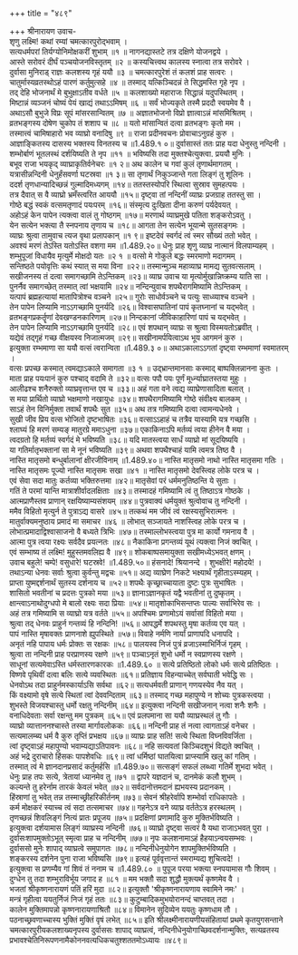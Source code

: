 +++
title = "४८९"

+++
श्रीनारायण उवाच-  
शृणु लक्ष्मि! कथां रम्यां चमत्कारपुरोद्भवाम् ।  
सत्यधर्मपरां तिर्यग्योनिमोक्षकरीं शुभाम् ॥१ ॥
नागनद्यास्तटे तत्र दक्षिणे योजनद्वये ।  
आस्ते सरोवरं दीर्घं पञ्चयोजनविस्तृतम् ॥२ ॥
कस्यचित्त्वथ कालस्य स्नात्वा तत्र सरोवरे ।  
दुर्वासा मुनिराड् राज्ञः कलशस्य गृहं ययौ ॥३ ॥
चमत्कारपुरेशं तं कलशं प्राह सत्वरः ।  
चातुर्मास्यव्रतस्थोऽहं पारणं कर्तुमुत्सहे ॥४ ॥
तस्माद् यत्किञ्चिदन्नं ते सिद्धमस्ति गृहे नृप ।  
तद् देहि भोजनार्थं मे बुभुक्षाऽतीव वर्धते ॥५ ॥
कलशाख्यो महाराजः सिद्धान्नं यदुपस्थितम् ।  
मिष्टान्नं व्यञ्जनं चोष्यं पेयं खाद्यं तथाऽऽमिषम् ॥६ ॥
सर्वं भोज्यकृते तस्मै प्रददौ स्वयमेव वै ।  
अथाऽसौ बुभुजे विप्रः सूपं मांसरसान्वितम् ॥७ ॥
अज्ञातभोजनो विप्रो ज्ञात्वाऽन्नं मांसमिश्रितम् ।  
व्रतभङ्गस्य दोषेण चुकोप तं शशाप च ॥८ ॥
यतो मांसान्वितं दत्वा व्रतभङ्गः कृतो मम ।  
तस्मात्त्वं चामिषाहारो भव व्याघ्रो वनादिषु ॥९ ॥
राजा प्रदीनवचनः प्रोवाचाऽनुग्रहं कुरु ।  
आज्ञाङ्कितस्य दासस्य भक्तस्य विनतस्य च ॥1.489.१ ०॥
दुर्वासास्तं ततः प्राह यदा धेनुस्तु नन्दिनी ।  
शम्भोर्बाणं भूतलस्थं दर्शयिष्यति ते नृप ॥११ ॥
भविष्यसि तदा मुक्तश्चेत्युक्त्वा. प्रययौ मुनिः ।  
बभूव राजा भयकृद् व्याघ्राकृतिर्वनेचरः ॥१ २॥
अथ कालेन च गवां कुलं तृणार्थमागतम् ।  
यत्रासीन्नन्दिनी धेनुर्हंसवर्णा घटस्रवा ॥१ ३॥
सा तृणार्थं निकुञ्जान्ते गता लिङ्गं तु शूलिनः ।  
ददर्श तृणधान्यादिच्छन्नं गुल्मादिमध्यगम् ॥१४॥
ततस्तस्योपरि स्थित्वा सुस्राव सुमहत्पयः ।  
तत्र दैवात् स वै व्याघ्रो भ्रमँस्त्वरित आययौ ॥१५॥
दृष्ट्वा तां नन्दिनीं व्याघ्रः प्रजग्राह ततस्तु सा ।  
गोष्ठे बद्धं स्वकं वत्समतृणादं पयःपरम् ॥१६॥
संस्मृत्य दुःखिता दीना करुणं पर्यदेवयत् ।  
अहोऽहं केन पापेन त्यक्त्वा वालं तु गोष्ठगम् ॥१७॥
मरणार्थ व्याघ्रमुखे पतिता शङ्करोऽवतु ।  
येन सत्येन भक्त्या तै स्नपनाय तृणाय च ॥१८॥
आगता तेन सत्येन भूयान्मे सुतसङ्गमः ।  
व्याघ्रः श्रुत्वा तामुवाच त्यज वृथा प्रलापकान् ॥१ ९॥
इष्टदेवं स्वर्गदं त्वं स्मर सौख्यं ततो भवेत् ।  
अवश्यं मरणं तेऽस्ति यतोऽस्ति वशगा मम ॥1.489.२०॥
धेनुः प्राह शृणु व्याघ्र नात्मानं विलपाम्यहम् ।  
शम्भुपूजां विधायैव मृत्युर्मे मोक्षदो यतः ॥२ १ ॥
वत्सो मे गोकुले बद्धः स्मरमाणो मदागमम् ।  
सन्तिष्ठते पयोवृत्तिः कथं स्यात् स मया विना ॥२२॥
तस्मान्मुञ्च महाव्याघ्र मामद्य सुतवत्सलाम् ।  
सखीजनस्य तं दत्वा समागच्छामि तेऽन्तिकम् ॥२३॥
व्याघ्र उवाच या मृत्योर्मुखान्निष्क्रम्य याति सा ।  
पुनर्नैव समागच्छेत् तस्मात् त्वां भक्षयामि ॥२४॥
नन्दिन्युवाच शपथैरागमिष्यामि तेऽन्तिकम् ।  
यत्पापं ब्रह्महत्यायां मातापित्रोश्च वञ्चने ॥२५॥
गुरोः साधोर्वञ्चने च पत्युः साध्व्याश्च वञ्चने ।  
तेन पापेन लिप्यामि नाऽऽगच्छामि पुनर्यदि ॥२६॥
विश्वासघातिनां पापं कृतघ्नानां च यद्भवेत् ।  
व्रतभङ्गप्रकर्तॄणां देवखण्डनकारिणाम् ॥२७॥
निन्दकानां जीविकाहारिणां पापं च यद्भवेत् ।  
तेन पापेन लिप्यामि नाऽऽगच्छामि पुनर्यदि ॥२८॥
एवं शपथान् व्याघ्रः स श्रुत्वा विस्मयतोऽब्रवीत् ।  
यद्येवं तद्गृहं गच्छ वीक्षयस्व निजात्मजम् ॥२९॥
सखीनामर्पयित्वाऽथ भूय आगमनं कुरु ।  
इत्युक्ता रम्भमाणा सा ययौ वत्सं त्वरान्विता ॥1.489.३ ०॥
अथाऽकालाऽऽगतां दृष्ट्वा रम्भमाणां स्वमातरम् ।  
वत्सः प्रपच्छ कस्मात् त्वमद्याऽकाले समागता ॥३ १ ॥
उद्भ्रान्तमानसाः कस्माद् बाष्पक्लिन्नानना कुतः ।  
माता प्राह पयःपानं कुरु पश्चाद् वदामि ते ॥३२॥
वत्सः पपौ पयः पूर्णं मूर्ध्न्याघ्रातस्तया मुहुः ।  
आलीढश्च शनैरुक्तो व्याघ्रवृत्तान्त एव च ॥३३॥
अहं गता वने त्वद्य व्याघ्रेणासादिता बलात् ।  
स मया प्रार्थितो व्याघ्रो भक्षमाणो नखायुधः ॥३४॥
शपथैरागमिष्यामि गोष्ठे संवीक्ष्य बालकम् ।  
साऽहं तेन विनिर्मुक्ता तवार्थं शपथैः सुत ॥३५॥
अथ तत्र गमिष्यामि दत्वा त्वामन्यधेनवे ।  
सुखी जीव प्रिय वत्स भोजितो दृष्टभाषितः ॥३६॥
वत्साऽऽहाहं च तत्रैव यास्यामि यत्र गच्छसि ।  
श्लाघ्यं हि मरणं सम्यङ् मातुरग्रे ममाऽधुना ॥३७॥
एकाकिनाऽपि मर्तव्यं त्वया हीनेन वै मया ।  
त्वदग्रतो हि मर्तव्यं स्वर्गदं मे भविष्यति ॥३८॥
यदि मातस्त्वया सार्धं व्याघ्रो मां सूदयिष्ययि ।  
या गतिर्मातृभक्तानां सा मे नूनं भविष्यति ॥३९॥
अथवा शपथैश्चाहं यामि त्वमत्र तिष्ठ वै ।  
नास्ति मातृसमो बन्धुर्बालानां क्षीरजीविनाम् ॥1.489.४०॥
नास्ति मातृसमो नाथो नास्ति मातृसमा गतिः ।  
नास्ति मातृसमः पूज्यो नास्ति मातृसमः सखा ॥४१ ॥
नास्ति मातृसमो देवस्त्विह लोके परत्र च ।  
एवं सेवा सदा मातुः कर्तव्या भक्तिरुत्तमा ॥४२॥
मातृसेवां परं धर्ममनुतिष्ठन्ति ये सुताः ।  
गतिं ते परमां यान्ति मात्राशीर्वादलक्षिताः ॥४३॥
तस्मादहं गमिष्यामि त्वं तु तिष्ठाऽत्र गोष्ठके ।  
आत्मप्राणैस्तव प्राणान् रक्षयिष्याम्यसंशयम् ॥४४॥
पुत्रवाक्यं धर्मयुक्तं श्रुत्वोवाच तु नन्दिनी ।  
ममैव विहितो मृत्युर्न ते पुत्राऽद्य वासरे ॥४५॥
तत्कथं मम जीवं त्वं रक्षस्यसुभिरात्मनः ।  
मातुर्वाक्यमनुष्ठाय प्रमादं मा समाचर ॥४६ ॥
लोभात् सञ्जायते नाशस्त्विह लोके परत्र च ।  
लोभात्प्रमादाद्विश्वासाजनो वै बध्यते त्रिभिः ॥४७॥
तस्माल्लोभस्त्वया पुत्र मा कार्यो गमनाय वै ।  
आत्मा पुत्र त्वया रक्ष्यः सर्वदैव प्रयत्नतः ॥४८॥
नैकाकिना प्रगन्तव्यं यूथं त्यक्त्वा निजं क्वचित् ।  
एवं सम्भाष्य तं लक्ष्मि! मुहुस्तमवलिह्य वै ॥४९॥
शोकबाष्पसमायुक्ता सखीमध्येऽभवत् क्षणम् ।  
उवाच बहुले! चम्पे! वसुधारे! घटस्रवे! ॥1.489.५०॥
हंसनादे! श्रियानन्दे । शुभक्षीरे! महोदये! ।  
तथाऽन्या धेनवः सर्वाः श्रुत्वा कुर्वन्तु मद्वचः ॥५१॥
अद्य व्याघ्रेण निकटे भक्ष्यार्थं गृहीताऽस्म्यहम् ।  
प्राप्ता युष्मद्दर्शनार्थं सुतस्य दर्शनाय च ॥५२॥
शपथैः कृच्छ्राच्चायाता दुष्टः पुत्रः सुभाषितः ।  
शासितो भवतीनां च प्रदत्तः पुत्रको मया ॥५३॥
ज्ञानाऽज्ञानकृतं यद्वै भवतीनां तु दुष्कृतम् ।  
क्षान्त्वाऽनाथोदुग्धपो मे बालो रक्ष्यः सदा प्रियाः ॥५४॥
मातृशोकाभिसन्तप्तः पाल्यः सर्वाभिरेव सः ।  
अहं तत्र गमिष्यामि स व्याघ्रो यत्र वर्तते ॥५५॥
अपश्चिमः प्रणामोऽयं सर्वासां विहितो मया ।  
श्रुत्वा तद् धेनवः प्राहुर्न गन्तव्यं हि नन्दिनि! ॥५६॥
आपद्धर्मे शपथस्तु मृषा कर्तव्य एव यत् ।  
पापं नास्ति मृषावक्तः प्राणनाशे ह्युपस्थिते ॥५७॥
विवाहे नर्मणि नार्यां प्राणापदि धनापदि ।  
अनृतं नहि पापाय धर्मः प्रोक्तः स रक्षकः ॥५८॥
पालयस्व निजं पुत्रं व्रजाऽस्माभिर्निजं गृहम् ।  
श्रुत्वा ता नन्दिनी प्राह परप्राणस्य रक्षणे ॥५९॥
पञ्चाऽनृतं शुभो धर्मो न स्वप्राणस्य रक्षणे ।  
साधूनां सत्यमेवाऽस्ति धर्मस्तारणकारकः ॥1.489.६० ॥
सत्ये प्रतिष्ठितो लोको धर्मः सत्ये प्रतिष्ठितः ।  
विष्णवे पृथिवीं दत्वा बलिः सत्ये व्यवस्थितः ॥६१॥
प्रतिज्ञाय विहन्याच्चेत् सर्वघाती भवेद्धि सः ।  
धेनवोऽथ तदा प्राहुर्नमस्कार्याऽसि सर्वथा ॥६२॥
सत्यधर्मवती प्राणान् गणयस्येव नैव यत् ।  
किं वक्ष्यामो वृषे सत्ये स्थितां त्वां देववन्दिताम् ॥६३॥
तस्माद् गच्छ महापुण्ये न शोच्यः पुत्रकस्त्वया ।  
शुभस्ते विजयश्चास्तु धर्मो रक्षतु नन्दिनीम् ॥६४॥
इत्युक्त्वा नन्दिनी सखीजनान् नत्वा शनैः शनैः ।  
वनाधिदेवताः सर्वा रक्षन्तु मम पुत्रकम् ॥६५॥
एवं प्रलपमाना सा ययौ व्याघ्रस्थलं तु गौः ।  
व्याघ्रो व्यात्ताननश्चास्ते तस्या मार्गावलोककः ॥६६॥
नन्दिनी प्राह तं नत्वा त्वागताऽहं वनेचर ।  
सत्यमालम्ब्य धर्म वै कुरु तृप्तिं प्रभक्षय ॥६७॥
व्याघ्रः प्राह सति! सत्ये स्थिता विघ्नविवर्जिता ।  
त्वां दृष्ट्वाऽहं महापुण्यो भवाम्यद्याऽतिपावनः ॥६८॥
नहि सत्यवतां किञ्चिदशुभं विद्यते क्वचित् ।  
अहं भद्रे दुराचारो हिंसकः पापशेवधिः ॥६९॥
त्वां धर्मिष्ठां घातयित्वा प्राप्स्यामि खलु कां गतिम् ।  
तस्मात् त्वं मे ज्ञानदानप्रसादं कर्तुमर्हसि ॥1.489.७०॥
सत्सङ्गं सफलं लब्ध्वा गतिर्मे शुभदा भवेत् ।  
धेनुः प्राह तपः सत्ये, त्रेतायां ध्यानमेव तु ॥७१ ॥
द्वापरे यज्ञदानं च, दानमेकं कलौ शुभम् ।  
कल्यन्ते तु हरेर्नाम तारकं केवलं भवेत् ॥७२॥
सर्वदानोत्तमदानं ह्यभयस्य प्रदानकम् ।  
हिंस्राणां तु भवेत् तन्न तस्माच्छ्रीहरिकीर्तनम् ॥७३॥
सेवनं श्रीहरेर्वापि शम्भोर्वा राधिकापतेः ।  
कर्म मोक्षकरं स्याच्च त्वं सदा तत्समाचर ॥७४॥
गहनेऽत्र वने व्याघ्र वर्ततेऽत्र हरस्थलम् ।  
तृणच्छन्नं शिवलिङ्गं नित्यं प्रातः प्रपूजय ॥७५॥
प्रदक्षिणां प्रणामादि कुरु मुक्तिर्भविष्यति ।  
इत्युक्त्वा दर्शयामास लिङ्गं व्याघ्रस्य नन्दिनी ॥७६॥
व्याघ्रो दृष्ट्वा सत्वरं वै यथा राजाऽभवत् पुरा ।  
दुर्वासःशापमुक्तोऽभूत् स्मृत्वा प्राह च नन्दिनीम् ॥७७॥
नृपः कलशनामाऽहं हैहयाऽन्वयसम्भवः ।  
दुर्वाससो मुनेः शापाद् व्याघ्रत्वे समुपागतः ॥७८॥
नन्दिनीधेनुयोगेन शापमुक्तिर्भविष्यति ।  
शङ्करस्य दर्शनेन पुना राजा भविष्यसि ॥७९॥
इत्यहं पूर्ववृत्तान्तं स्मराम्यद्य शुचित्वदे! ।  
इत्युक्त्वा स प्रणम्यैव गां शिवं तं ननाम च ॥1.489.८० ॥
पुपूज परया भक्त्या स्नपयामास गौः शिवम् ।  
दुग्धेन तु तदा शम्भुराविर्भूय जगाद ह ॥८१ ॥
मम भक्तौ सदा शुद्धौ मुक्त्यर्थं कृष्णमेव वै ।  
भजतां श्रीकृष्णनारायणं पतिं हरिं मुदा ॥८२॥
इत्युक्तौ 'श्रीकृष्णनारायणाय स्वामिने नमः' ।  
मन्त्रं गृहीत्वा ययतुर्निजं निजं गृहं ततः ॥८३॥
कुटुम्बादिकमुभयोरानन्दं चाप्तवत् तदा ।  
कालेन मुक्तिमापन्नो कृष्णनारायणाश्रितौ ॥८४॥
विमानेन सुदिव्येन ययतुः कृष्णधाम तौ ।  
पठनाच्छ्रवणाच्चास्य भुक्तिं मुक्तिं वृषं लभेत् ॥८५॥
इति श्रीलक्ष्मीनारायणीयसंहितायां प्रथमे कृतयुगसन्ताने चमत्कारपुरीयकलशाख्यनृपस्य दुर्वाससः शापाद् व्याघ्रत्वं, नन्दिनीधेनुयोगाच्छिवदर्शनान्मुक्तिः, सत्यव्रतस्य प्रभावश्चेतिनिरूपणनामैकोननवत्यधिकचतुश्शततमोऽध्यायः ॥४८९॥
    
